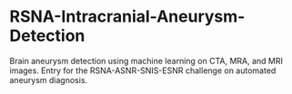 # RSNA-Intracranial-Aneurysm-Detection
Brain aneurysm detection using machine learning on CTA, MRA, and MRI images. Entry for the RSNA-ASNR-SNIS-ESNR challenge on automated aneurysm diagnosis.
